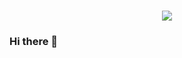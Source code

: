 <h1 align="center">
    <img src="https://readme-typing-svg.herokuapp.com/?lines=printf(%22Hello%2C%20World!%22);Welcome%20to%20my%20Github!&center=true&size=27">
</h1>



### Hi there 👋

<!--
**Dragonliu2018/Dragonliu2018** is a ✨ _special_ ✨ repository because its `README.md` (this file) appears on your GitHub profile.

Here are some ideas to get you started:

- 🔭 I’m currently working on ...
- 🌱 I’m currently learning ...
- 👯 I’m looking to collaborate on ...
- 🤔 I’m looking for help with ...
- 💬 Ask me about ...
- 📫 How to reach me: ...
- 😄 Pronouns: ...
- ⚡ Fun fact: ...
-->
